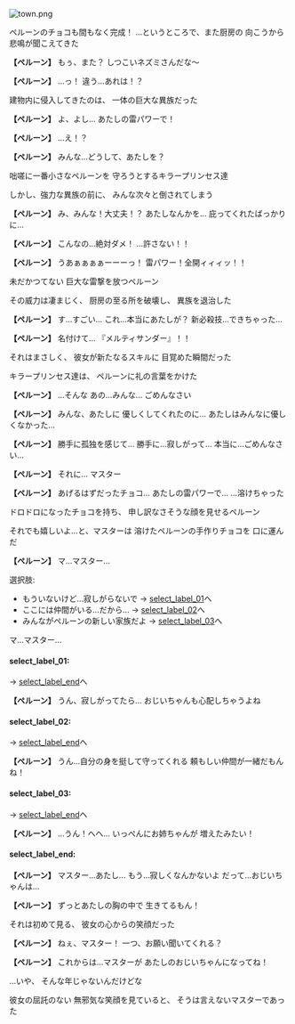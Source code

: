 
![town.png](../images/backgrounds/town.png)

ペルーンのチョコも間もなく完成！
…というところで、また厨房の
向こうから悲鳴が聞こえてきた

**【ペルーン】**
もぅ、また？
しつこいネズミさんだな～

**【ペルーン】**
…っ！
違う…あれは！？

建物内に侵入してきたのは、
一体の巨大な異族だった

**【ペルーン】**
よ、よし…
あたしの雷パワーで！

**【ペルーン】**
…え！？

**【ペルーン】**
みんな…どうして、あたしを？

咄嗟に一番小さなペルーンを
守ろうとするキラープリンセス達

しかし、強力な異族の前に、
みんな次々と倒されてしまう

**【ペルーン】**
み、みんな！大丈夫！？
あたしなんかを…
庇ってくれたばっかりに…

**【ペルーン】**
こんなの…絶対ダメ！
…許さない！！

**【ペルーン】**
うあぁぁぁぁーーーっ！
雷パワー！全開ィィィッ！！

未だかつてない
巨大な雷撃を放つペルーン

その威力は凄まじく、
厨房の至る所を破壊し、
異族を退治した

**【ペルーン】**
す…すごい…
これ…本当にあたしが？
新必殺技…できちゃった…

**【ペルーン】**
名付けて…
『メルティサンダー』！！

それはまさしく、
彼女が新たなるスキルに
目覚めた瞬間だった

キラープリンセス達は、
ペルーンに礼の言葉をかけた

**【ペルーン】**
…そんな
あの…みんな…
ごめんなさい

**【ペルーン】**
みんな、あたしに
優しくしてくれたのに…
あたしはみんなに優しくなかった…

**【ペルーン】**
勝手に孤独を感じて…
勝手に…寂しがって…
本当に…ごめんなさい…

**【ペルーン】**
それに…
マスター

**【ペルーン】**
あげるはずだったチョコ…
あたしの雷パワーで…
…溶けちゃった

ドロドロになったチョコを持ち、
申し訳なさそうな顔を見せるペルーン

それでも嬉しいよ…と、マスターは
溶けたペルーンの手作りチョコを
口に運んだ

**【ペルーン】**
マ…マスター…

選択肢:
- もういないけど…寂しがらないで → [select_label_01](#select_label_01)へ
- ここには仲間がいる…だから… → [select_label_02](#select_label_02)へ
- みんながペルーンの新しい家族だよ → [select_label_03](#select_label_03)へ

マ…マスター…

#### select_label_01:
 → [select_label_end](#select_label_end)へ

**【ペルーン】**
うん、寂しがってたら…
おじいちゃんも心配しちゃうよね

#### select_label_02:
 → [select_label_end](#select_label_end)へ

**【ペルーン】**
うん…自分の身を挺して守ってくれる
頼もしい仲間が一緒だもんね！

#### select_label_03:
 → [select_label_end](#select_label_end)へ

**【ペルーン】**
…うん！へへ…
いっぺんにお姉ちゃんが
増えたみたい！　

#### select_label_end:

**【ペルーン】**
マスター…あたし…
もう…寂しくなんかないよ
だって…おじいちゃんは…

**【ペルーン】**
ずっとあたしの胸の中で
生きてるもん！

それは初めて見る、
彼女の心からの笑顔だった

**【ペルーン】**
ねぇ、マスター！
一つ、お願い聞いてくれる？

**【ペルーン】**
これからは…マスターが
あたしのおじいちゃんになってね！

…いや、
そんな年じゃないんだけどな

彼女の屈託のない
無邪気な笑顔を見ていると、
そうは言えないマスターであった